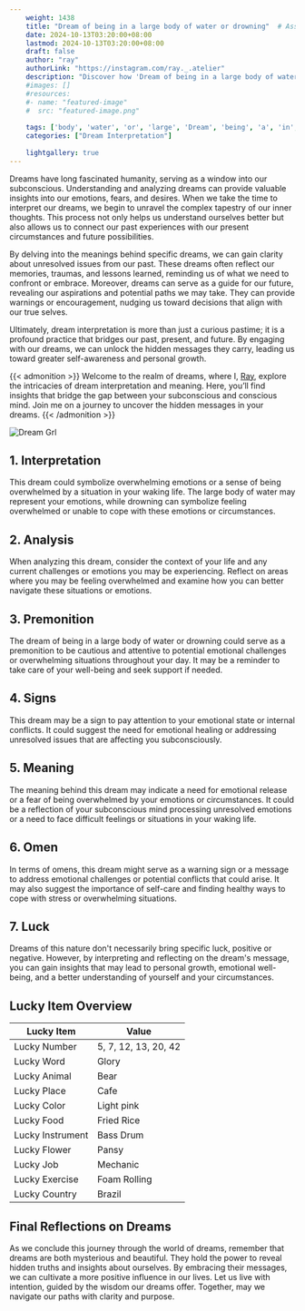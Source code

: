 ```yaml
---
    weight: 1438
    title: "Dream of being in a large body of water or drowning"  # Assuming 'title' column exists
    date: 2024-10-13T03:20:00+08:00
    lastmod: 2024-10-13T03:20:00+08:00
    draft: false
    author: "ray"
    authorLink: "https://instagram.com/ray._.atelier"
    description: "Discover how 'Dream of being in a large body of water or drowning' can interpret your future and uncover its significant meanings in your life."
    #images: []
    #resources:
    #- name: "featured-image"
    #  src: "featured-image.png"
    
    tags: ['body', 'water', 'or', 'large', 'Dream', 'being', 'a', 'in', 'of', 'drowning']
    categories: ["Dream Interpretation"]
    
    lightgallery: true
---
```

    
Dreams have long fascinated humanity, serving as a window into our subconscious. Understanding and analyzing dreams can provide valuable insights into our emotions, fears, and desires. When we take the time to interpret our dreams, we begin to unravel the complex tapestry of our inner thoughts. This process not only helps us understand ourselves better but also allows us to connect our past experiences with our present circumstances and future possibilities.

By delving into the meanings behind specific dreams, we can gain clarity about unresolved issues from our past. These dreams often reflect our memories, traumas, and lessons learned, reminding us of what we need to confront or embrace. Moreover, dreams can serve as a guide for our future, revealing our aspirations and potential paths we may take. They can provide warnings or encouragement, nudging us toward decisions that align with our true selves.

Ultimately, dream interpretation is more than just a curious pastime; it is a profound practice that bridges our past, present, and future. By engaging with our dreams, we can unlock the hidden messages they carry, leading us toward greater self-awareness and personal growth.

{{< admonition >}}
Welcome to the realm of dreams, where I, [Ray](https://instagram.com/ray._.atelier), explore the intricacies of dream interpretation and meaning. Here, you’ll find insights that bridge the gap between your subconscious and conscious mind. Join me on a journey to uncover the hidden messages in your dreams.
{{< /admonition >}}

![Dream Grl](https://cdn.pixabay.com/photo/2017/11/02/03/35/gothic-2910057_1280.jpg "Dream Grl")

## 1. Interpretation
 This dream could symbolize overwhelming emotions or a sense of being overwhelmed by a situation in your waking life. The large body of water may represent your emotions, while drowning can symbolize feeling overwhelmed or unable to cope with these emotions or circumstances.

## 2. Analysis
 When analyzing this dream, consider the context of your life and any current challenges or emotions you may be experiencing. Reflect on areas where you may be feeling overwhelmed and examine how you can better navigate these situations or emotions.

## 3. Premonition
 The dream of being in a large body of water or drowning could serve as a premonition to be cautious and attentive to potential emotional challenges or overwhelming situations throughout your day. It may be a reminder to take care of your well-being and seek support if needed.

## 4. Signs
 This dream may be a sign to pay attention to your emotional state or internal conflicts. It could suggest the need for emotional healing or addressing unresolved issues that are affecting you subconsciously.

## 5. Meaning
 The meaning behind this dream may indicate a need for emotional release or a fear of being overwhelmed by your emotions or circumstances. It could be a reflection of your subconscious mind processing unresolved emotions or a need to face difficult feelings or situations in your waking life.

## 6. Omen
 In terms of omens, this dream might serve as a warning sign or a message to address emotional challenges or potential conflicts that could arise. It may also suggest the importance of self-care and finding healthy ways to cope with stress or overwhelming situations.

## 7. Luck
 Dreams of this nature don't necessarily bring specific luck, positive or negative. However, by interpreting and reflecting on the dream's message, you can gain insights that may lead to personal growth, emotional well-being, and a better understanding of yourself and your circumstances.

## Lucky Item Overview
| Lucky Item          | Value              |
|---------------|--------------------|
| Lucky Number        | 5, 7, 12, 13, 20, 42  |
| Lucky Word          | Glory |
| Lucky Animal        | Bear |
| Lucky Place         | Cafe     |
| Lucky Color         | Light pink     |
| Lucky Food          | Fried Rice      |
| Lucky Instrument    | Bass Drum |
| Lucky Flower        | Pansy    |
| Lucky Job           | Mechanic       |
| Lucky Exercise      | Foam Rolling  |
| Lucky Country       | Brazil    |


##  Final Reflections on Dreams

As we conclude this journey through the world of dreams, remember that dreams are both mysterious and beautiful. They hold the power to reveal hidden truths and insights about ourselves. By embracing their messages, we can cultivate a more positive influence in our lives. Let us live with intention, guided by the wisdom our dreams offer. Together, may we navigate our paths with clarity and purpose.
